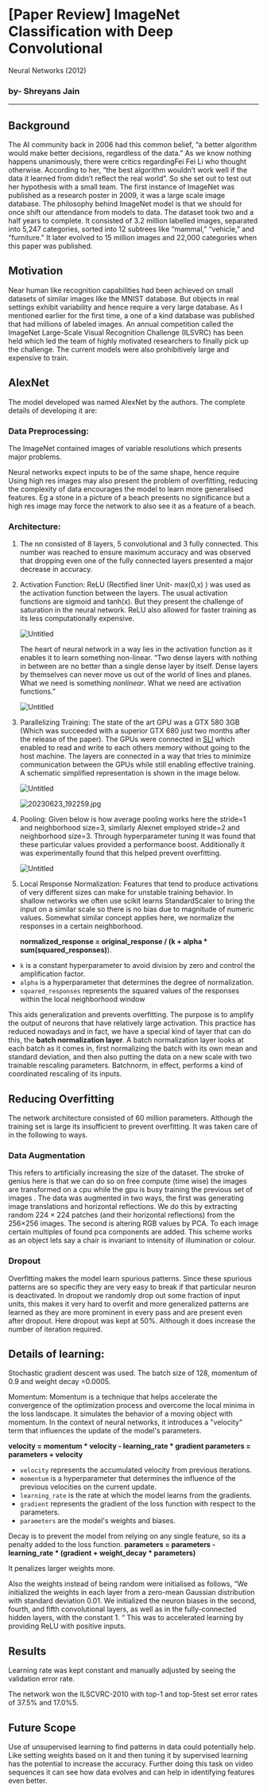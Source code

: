 # [Paper Review] ImageNet Classification with Deep Convolutional
Neural Networks (2012)

### by- Shreyans Jain

---

## Background

The AI community back in 2006 had this common belief, “a better algorithm would make better decisions, regardless of the data.” As we know nothing happens unanimously,  there were critics regardingFei Fei Li who thought otherwise. According to her, “the best algorithm wouldn’t work well if the data it learned from didn’t reflect the real world”. So she set out to test out her hypothesis with a small team. The first instance of ImageNet was published as a research poster in 2009, it was a large scale image database. The philosophy behind ImageNet model is that we should for once shift our attendance from models to data. The dataset took two and a half years to complete. It consisted of 3.2 million labelled images, separated into 5,247 categories, sorted into 12 subtrees like “mammal,” “vehicle,” and “furniture.” It later evolved to 15 million images and 22,000 categories when this paper was published.

## Motivation

Near human like recognition capabilities had been achieved on small datasets of similar images like the MNIST database. But objects in real settings exhibit variability and hence require a very large database. As I mentioned earlier for the first time, a one of a kind database was published that had millions of labeled images. An annual competition called the ImageNet Large-Scale Visual Recognition Challenge (ILSVRC) has been held which led the team of highly motivated researchers to finally pick up the challenge. The current models were also prohibitively large and expensive to train.

## AlexNet

The model developed was named AlexNet by the authors. The complete details of developing it are:

### Data Preprocessing:

The ImageNet contained images of variable resolutions which presents major problems.

Neural networks expect inputs to be of the same shape, hence require Using high res images may also present the problem of overfitting, reducing the complexity of data encourages the model to learn more generalised features. Eg a stone in a picture of a beach presents no significance but a high res image may force the network to also see it as a feature of a beach.

### Architecture:

1. The nn consisted of 8 layers, 5 convolutional and 3 fully connected. This number was reached to ensure maximum accuracy and was observed that dropping even one of the fully connected layers presented a major decrease in accuracy. 
2. Activation Function: ReLU (Rectified liner Unit- max(0,x) ) was used as the activation function between the layers. The usual activation functions are sigmoid and tanh(x). But they present the challenge of saturation in the neural network. ReLU also allowed for faster training as its less computationally expensive.
    
    ![Untitled](%5BPaper%20Review%5D%20ImageNet%20Classification%20with%20Deep%20C%201b0f01074320435c8e31aa28118c2a1c/Untitled.png)
    
    The heart of neural network in a way lies in the activation function as it enables it to learn something non-linear. “Two dense layers with nothing in between are no better than a single dense layer by itself. Dense layers by themselves can never move us out of the world of lines and planes. What we need is something *nonlinear*. What we need are activation functions.”
    
    ![Untitled](%5BPaper%20Review%5D%20ImageNet%20Classification%20with%20Deep%20C%201b0f01074320435c8e31aa28118c2a1c/Untitled%201.png)
    
3. Parallelizing Training: The state of the art GPU was a GTX 580 3GB (Which was succeeded with a superior GTX 680 just two months after the release of the paper). The GPUs were connected in [SLI](https://www.google.com/url?sa=t&rct=j&q=&esrc=s&source=web&cd=&cad=rja&uact=8&ved=2ahUKEwjcxYrMi9j_AhWfSWwGHV5uDM4QFnoECCYQAQ&url=https%3A%2F%2Fdocs.nvidia.com%2Fgameworks%2Fcontent%2Ftechnologies%2Fdesktop%2Fsli.htm&usg=AOvVaw0F_ERb8-NAOOfUIgdkw_c3&opi=89978449) which enabled to read and write to each others memory without going to the host machine. The layers are connected in a way that tries to minimize communication between the GPUs while still enabling effective training. A schematic  simplified representation is shown in the image below.
    
    ![Untitled](%5BPaper%20Review%5D%20ImageNet%20Classification%20with%20Deep%20C%201b0f01074320435c8e31aa28118c2a1c/Untitled%202.png)
    
    ![20230623_192259.jpg](%5BPaper%20Review%5D%20ImageNet%20Classification%20with%20Deep%20C%201b0f01074320435c8e31aa28118c2a1c/20230623_192259.jpg)
    
4. Pooling: Given below is how average pooling works here the stride=1 and neighborhood size=3, similarly Alexnet employed stride=2 and neighborhood size=3.  Through hyperparameter tuning it was found that these particular values provided a performance boost. Additionally it was experimentally found that this helped prevent overfitting.
    
    ![Untitled](%5BPaper%20Review%5D%20ImageNet%20Classification%20with%20Deep%20C%201b0f01074320435c8e31aa28118c2a1c/Untitled%203.png)
    
5. Local Response Normalization: Features that tend to produce activations of very different sizes can make for unstable training behavior. In shallow networks we often use scikit learns StandardScaler to bring the input on a similar scale so there is no bias due to magnitude of numeric values. Somewhat similar concept applies here, we normalize the responses in a certain neighborhood. 

      **normalized_response = original_response / (k + alpha * sum(squared_responses)**). 

- `k` is a constant hyperparameter to avoid division by zero and control the amplification factor.
- `alpha` is a hyperparameter that determines the degree of normalization.
- `squared_responses` represents the squared values of the responses within the local neighborhood window

This aids generalization and prevents overfitting. The purpose is to amplify the output of neurons that have relatively large activation. This practice has reduced nowadays and in fact, we have a special kind of layer that can do this, the **batch normalization layer**. A batch normalization layer looks at each batch as it comes in, first normalizing the batch with its own mean and standard deviation, and then also putting the data on a new scale with two trainable rescaling parameters. Batchnorm, in effect, performs a kind of coordinated rescaling of its inputs.

## Reducing Overfitting

The network architecture consisted of 60 million parameters. Although the training set is large its insufficient to prevent overfitting. It was taken care of in the following to ways.

### Data Augmentation

This refers to artificially increasing the size of the dataset. The stroke of genius here is that we can do so on free compute (time wise) the images are transformed on a cpu while the gpu is busy training the previous set of images . The data was augmented in two ways, the first was generating image translations and horizontal reflections. We do this by extracting random 224 × 224 patches (and their horizontal reflections) from the 256×256 images. The second is altering RGB values by PCA. To each image certain multiples of found pca components are added. This scheme works as an object lets say a chair is invariant to intensity of illumination or colour. 

### Dropout

Overfitting makes the model learn spurious patterns. Since these spurious patterns are so specific they are very easy to break if that particular neuron is deactivated. In dropout we randomly drop out some fraction of input units, this makes it very hard to overfit and more generalized patterns are learned as they are more prominent in every pass and are present even after dropout. Here dropout was kept at 50%. Although it does increase the number of iteration required. 

## Details of learning:

Stochastic gradient descent was used. The batch size of 128, momentum of 0.9 and weight decay =0.0005. 

Momentum:
Momentum is a technique that helps accelerate the convergence of the optimization process and overcome the local minima in the loss landscape. It simulates the behavior of a moving object with momentum. In the context of neural networks, it introduces a "velocity" term that influences the update of the model's parameters.

**velocity = momentum * velocity - learning_rate * gradient
parameters = parameters + velocity**

- `velocity` represents the accumulated velocity from previous iterations.
- `momentum` is a hyperparameter that determines the influence of the previous velocities on the current update.
- `learning_rate` is the rate at which the model learns from the gradients.
- `gradient` represents the gradient of the loss function with respect to the parameters.
- `parameters` are the model's weights and biases.

Decay is to prevent the model from relying on any single feature, so its a penalty added to the loss function. **parameters = parameters - learning_rate * (gradient + weight_decay * parameters)**

It penalizes larger weights more.

Also the weights instead of being random were initialised as follows, “We initialized the weights in each layer from a zero-mean Gaussian distribution with standard deviation 0.01. We initialized the neuron biases in the second, fourth, and fifth convolutional layers, as well as in the fully-connected hidden layers, with the constant 1. “ This was to accelerated learning by providing ReLU with positive inputs.

## Results

Learning rate was kept constant and manually adjusted by seeing the validation error rate.

The network won the ILSCVRC-2010 with top-1 and top-5test set error rates of 37.5% and 17.0%5.

## Future Scope

Use of unsupervised learning to find patterns in data could potentially help. Like setting weights based on it and then tuning it by supervised learning has the potential to increase the accuracy. Further doing this task on video sequences it can see how data evolves and can help in identifying features even better.
